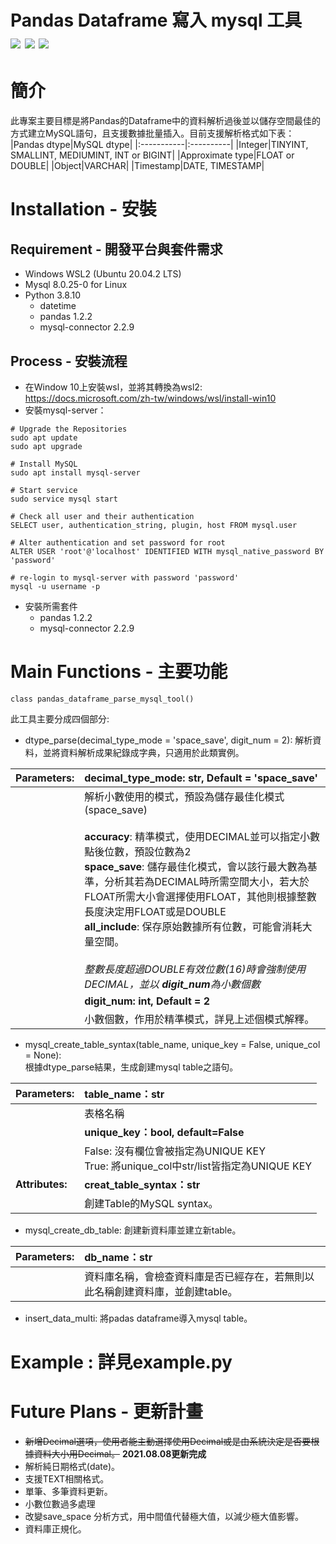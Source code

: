 Pandas Dataframe 寫入 mysql 工具  
![](https://img.shields.io/badge/python-3.8-blue) ![](https://img.shields.io/badge/MySQL-8.0.25--0%20LTS-orange) ![](https://img.shields.io/badge/Ubuntu-20.04.2%20LTS-orange)
===============================
# 簡介
此專案主要目標是將Pandas的Dataframe中的資料解析過後並以儲存空間最佳的方式建立MySQL語句，且支援數據批量插入。目前支援解析格式如下表：  
|Pandas dtype|MySQL dtype|
|:-----------|:----------|
|Integer|TINYINT, SMALLINT, MEDIUMINT, INT or BIGINT|
|Approximate type|FLOAT or DOUBLE|
|Object|VARCHAR|
|Timestamp|DATE, TIMESTAMP|

# Installation - 安裝
## Requirement - 開發平台與套件需求

* Windows WSL2 (Ubuntu 20.04.2 LTS)
* Mysql 8.0.25-0 for Linux
* Python 3.8.10
  * datetime 
  * pandas 1.2.2
  * mysql-connector 2.2.9

## Process - 安裝流程
* 在Window 10上安裝wsl，並將其轉換為wsl2: https://docs.microsoft.com/zh-tw/windows/wsl/install-win10
* 安裝mysql-server：
````
# Upgrade the Repositories
sudo apt update 
sudo apt upgrade

# Install MySQL
sudo apt install mysql-server

# Start service
sudo service mysql start

# Check all user and their authentication 
SELECT user, authentication_string, plugin, host FROM mysql.user

# Alter authentication and set password for root
ALTER USER 'root'@'localhost' IDENTIFIED WITH mysql_native_password BY 'password'

# re-login to mysql-server with password 'password'
mysql -u username -p
````
* 安裝所需套件
  * pandas 1.2.2
  * mysql-connector 2.2.9


# Main Functions - 主要功能
````
class pandas_dataframe_parse_mysql_tool()
````

此工具主要分成四個部分: 
* dtype_parse(decimal_type_mode = 'space_save', digit_num = 2): 解析資料，並將資料解析成果紀錄成字典，只適用於此類實例。

|Parameters: |**decimal_type_mode: str, Default = 'space_save'**|
|:---------|:------------------|
|          |解析小數使用的模式，預設為儲存最佳化模式(space_save)<br><br>**accuracy**: 精準模式，使用DECIMAL並可以指定小數點後位數，預設位數為2 <br>**space_save**: 儲存最佳化模式，會以該行最大數為基準，分析其若為DECIMAL時所需空間大小，若大於FLOAT所需大小會選擇使用FLOAT，其他則根據整數長度決定用FLOAT或是DOUBLE<br>**all_include**: 保存原始數據所有位數，可能會消耗大量空間。<br><br>*整數長度超過DOUBLE有效位數(16)時會強制使用DECIMAL，並以 **digit_num**為小數個數*|
|          |**digit_num: int, Default = 2**|
|          |小數個數，作用於精準模式，詳見上述個模式解釋。|

* mysql_create_table_syntax(table_name, unique_key = False, unique_col = None):  
根據dtype_parse結果，生成創建mysql table之語句。  

|Parameters: |**table_name：str**|
|:---------|:------------------|
|          |  表格名稱|
|          |**unique_key：bool, default=False**|
|          |  False: 沒有欄位會被指定為UNIQUE KEY<br>True: 將unique_col中str/list皆指定為UNIQUE KEY|
|**Attributes:**|**creat_table_syntax：str**|
|            |  創建Table的MySQL syntax。|

* mysql_create_db_table: 創建新資料庫並建立新table。

|Parameters: |**db_name：str**|
|:---------  |:---------------|
|          |資料庫名稱，會檢查資料庫是否已經存在，若無則以此名稱創建資料庫，並創建table。|

* insert_data_multi: 將padas dataframe導入mysql table。

# Example : 詳見example.py

# Future Plans - 更新計畫
* ~~新增Decimal選項，使用者能主動選擇使用Decimal或是由系統決定是否要根據資料大小用Decimal。~~ **2021.08.08更新完成**
* 解析純日期格式(date)。
* 支援TEXT相關格式。
* 單筆、多筆資料更新。
* 小數位數過多處理
* 改變save_space 分析方式，用中間值代替極大值，以減少極大值影響。
* 資料庫正規化。

